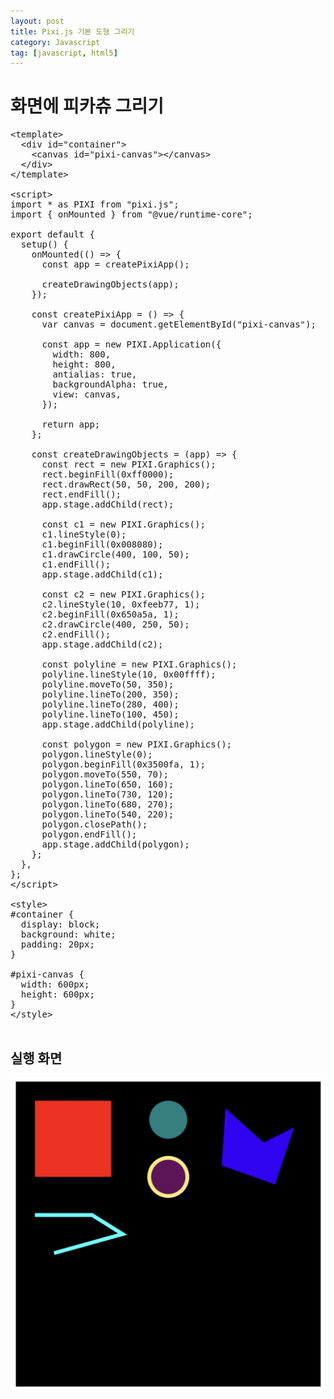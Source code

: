 ```yaml
---
layout: post
title: Pixi.js 기본 도형 그리기
category: Javascript
tag: [javascript, html5]
---
```

# 화면에 피카츄 그리기

<pre class="prettyprint">
&lt;template&gt;
  &lt;div id="container"&gt;
    &lt;canvas id="pixi-canvas"&gt;&lt;/canvas&gt;
  &lt;/div&gt;
&lt;/template&gt;

&lt;script&gt;
import * as PIXI from "pixi.js";
import { onMounted } from "@vue/runtime-core";

export default {
  setup() {
    onMounted(() => {
      const app = createPixiApp();

      createDrawingObjects(app);
    });

    const createPixiApp = () => {
      var canvas = document.getElementById("pixi-canvas");

      const app = new PIXI.Application({
        width: 800,
        height: 800,
        antialias: true,
        backgroundAlpha: true,
        view: canvas,
      });

      return app;
    };

    const createDrawingObjects = (app) => {
      const rect = new PIXI.Graphics();
      rect.beginFill(0xff0000);
      rect.drawRect(50, 50, 200, 200);
      rect.endFill();
      app.stage.addChild(rect);

      const c1 = new PIXI.Graphics();
      c1.lineStyle(0);
      c1.beginFill(0x008080);
      c1.drawCircle(400, 100, 50);
      c1.endFill();
      app.stage.addChild(c1);

      const c2 = new PIXI.Graphics();
      c2.lineStyle(10, 0xfeeb77, 1);
      c2.beginFill(0x650a5a, 1);
      c2.drawCircle(400, 250, 50);
      c2.endFill();
      app.stage.addChild(c2);

      const polyline = new PIXI.Graphics();
      polyline.lineStyle(10, 0x00ffff);
      polyline.moveTo(50, 350);
      polyline.lineTo(200, 350);
      polyline.lineTo(280, 400);
      polyline.lineTo(100, 450);
      app.stage.addChild(polyline);

      const polygon = new PIXI.Graphics();
      polygon.lineStyle(0);
      polygon.beginFill(0x3500fa, 1);
      polygon.moveTo(550, 70);
      polygon.lineTo(650, 160);
      polygon.lineTo(730, 120);
      polygon.lineTo(680, 270);
      polygon.lineTo(540, 220);
      polygon.closePath();
      polygon.endFill();
      app.stage.addChild(polygon);
    };
  },
};
&lt;/script&gt;

&lt;style&gt;
#container {
  display: block;
  background: white;
  padding: 20px;
}

#pixi-canvas {
  width: 600px;
  height: 600px;
}
&lt;/style&gt;

</pre>

## 실행 화면

![image](/assets/javascript/003.png)